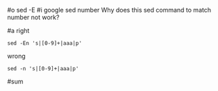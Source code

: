 #o
sed -E
#i
google sed number
Why does this sed command to match number not work?

#a
right
```
sed -En 's|[0-9]+|aaa|p'
```
wrong
```
sed -n 's|[0-9]+|aaa|p'
```
#sum

